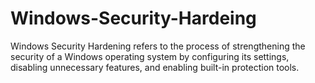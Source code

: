 # Windows-Security-Hardeing
Windows Security Hardening refers to the process of strengthening the security of a Windows operating system by configuring its settings, disabling unnecessary features, and enabling built-in protection tools. 
